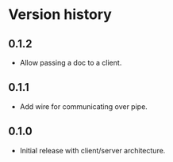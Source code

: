 # Version history

## 0.1.2

- Allow passing a doc to a client.

## 0.1.1

- Add wire for communicating over pipe.

## 0.1.0

- Initial release with client/server architecture.
